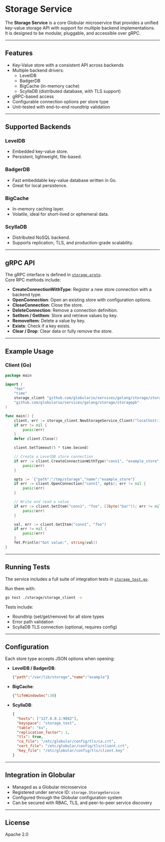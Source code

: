 # Storage Service

The **Storage Service** is a core Globular microservice that provides a unified key-value storage API with support for multiple backend implementations.  
It is designed to be modular, pluggable, and accessible over gRPC.

---

## Features

- Key-Value store with a consistent API across backends
- Multiple backend drivers:
  - LevelDB
  - BadgerDB
  - BigCache (in-memory cache)
  - ScyllaDB (distributed database, with TLS support)
- gRPC-based access
- Configurable connection options per store type
- Unit-tested with end-to-end roundtrip validation

---

## Supported Backends

### LevelDB
- Embedded key-value store.
- Persistent, lightweight, file-based.

### BadgerDB
- Fast embeddable key-value database written in Go.
- Great for local persistence.

### BigCache
- In-memory caching layer.
- Volatile, ideal for short-lived or ephemeral data.

### ScyllaDB
- Distributed NoSQL backend.
- Supports replication, TLS, and production-grade scalability.

---

## gRPC API

The gRPC interface is defined in [`storage.proto`](./storage.proto).  
Core RPC methods include:

- **CreateConnectionWithType**: Register a new store connection with a backend type.
- **OpenConnection**: Open an existing store with configuration options.
- **CloseConnection**: Close the store.
- **DeleteConnection**: Remove a connection definition.
- **SetItem / GetItem**: Store and retrieve values by key.
- **RemoveItem**: Delete a value by key.
- **Exists**: Check if a key exists.
- **Clear / Drop**: Clear data or fully remove the store.

---

## Example Usage

### Client (Go)

```go
package main

import (
    "fmt"
    "time"
    storage_client "github.com/globulario/services/golang/storage/storage_client"
    "github.com/globulario/services/golang/storage/storagepb"
)

func main() {
    client, err := storage_client.NewStorageService_Client("localhost:10001", "storage.StorageService")
    if err != nil {
        panic(err)
    }
    defer client.Close()

    client.SetTimeout(5 * time.Second)

    // Create a LevelDB store connection
    if err := client.CreateConnectionWithType("conn1", "example_store", storagepb.StoreType_LEVEL_DB); err != nil {
        panic(err)
    }

    opts := `{"path":"/tmp/storage","name":"example_store"}`
    if err := client.OpenConnection("conn1", opts); err != nil {
        panic(err)
    }

    // Write and read a value
    if err := client.SetItem("conn1", "foo", []byte("bar")); err != nil {
        panic(err)
    }

    val, err := client.GetItem("conn1", "foo")
    if err != nil {
        panic(err)
    }
    fmt.Println("Got value:", string(val))
}
```

---

## Running Tests

The service includes a full suite of integration tests in [`storage_test.go`](./storage_test.go).

Run them with:

```bash
go test ./storage/storage_client -v
```

Tests include:
- Roundtrip (set/get/remove) for all store types
- Error path validation
- ScyllaDB TLS connection (optional, requires config)

---

## Configuration

Each store type accepts JSON options when opening:

- **LevelDB / BadgerDB**:
  ```json
  {"path":"/var/lib/storage","name":"example"}
  ```

- **BigCache**:
  ```json
  {"lifeWindowSec":30}
  ```

- **ScyllaDB**:
  ```json
  {
    "hosts": ["127.0.0.1:9042"],
    "keyspace": "storage_test",
    "table": "kv",
    "replication_factor": 1,
    "tls": true,
    "ca_file": "/etc/globular/config/tls/ca.crt",
    "cert_file": "/etc/globular/config/tls/client.crt",
    "key_file": "/etc/globular/config/tls/client.key"
  }
  ```

---

## Integration in Globular

- Managed as a Globular microservice
- Registered under service ID: `storage.StorageService`
- Configured through the Globular configuration system
- Can be secured with RBAC, TLS, and peer-to-peer service discovery

---

## License

Apache 2.0
